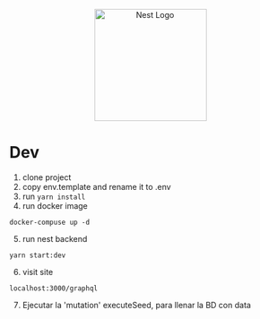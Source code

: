 <p align="center">
  <a href="http://nestjs.com/" target="blank"><img src="https://nestjs.com/img/logo-small.svg" width="200" alt="Nest Logo" /></a>
</p>

# Dev
1. clone project
2. copy env.template and rename it to .env
3. run ``yarn install``
4. run docker image
```
docker-compuse up -d
```
5. run nest backend
```
yarn start:dev
```

6. visit site
```
localhost:3000/graphql
```

7. Ejecutar la 'mutation' executeSeed, para llenar la BD con data
